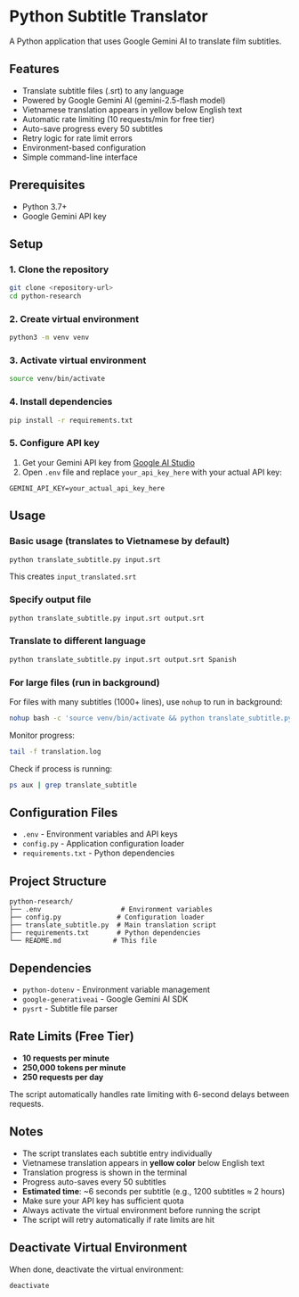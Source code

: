 # Python Subtitle Translator

A Python application that uses Google Gemini AI to translate film subtitles.

## Features

- Translate subtitle files (.srt) to any language
- Powered by Google Gemini AI (gemini-2.5-flash model)
- Vietnamese translation appears in yellow below English text
- Automatic rate limiting (10 requests/min for free tier)
- Auto-save progress every 50 subtitles
- Retry logic for rate limit errors
- Environment-based configuration
- Simple command-line interface

## Prerequisites

- Python 3.7+
- Google Gemini API key

## Setup

### 1. Clone the repository

```bash
git clone <repository-url>
cd python-research
```

### 2. Create virtual environment

```bash
python3 -m venv venv
```

### 3. Activate virtual environment

```bash
source venv/bin/activate
```

### 4. Install dependencies

```bash
pip install -r requirements.txt
```

### 5. Configure API key

1. Get your Gemini API key from [Google AI Studio](https://aistudio.google.com/app/apikey)
2. Open `.env` file and replace `your_api_key_here` with your actual API key:

```env
GEMINI_API_KEY=your_actual_api_key_here
```

## Usage

### Basic usage (translates to Vietnamese by default)

```bash
python translate_subtitle.py input.srt
```

This creates `input_translated.srt`

### Specify output file

```bash
python translate_subtitle.py input.srt output.srt
```

### Translate to different language

```bash
python translate_subtitle.py input.srt output.srt Spanish
```

### For large files (run in background)

For files with many subtitles (1000+ lines), use `nohup` to run in background:

```bash
nohup bash -c 'source venv/bin/activate && python translate_subtitle.py "input.srt" "output.srt"' > translation.log 2>&1 &
```

Monitor progress:
```bash
tail -f translation.log
```

Check if process is running:
```bash
ps aux | grep translate_subtitle
```

## Configuration Files

- `.env` - Environment variables and API keys
- `config.py` - Application configuration loader
- `requirements.txt` - Python dependencies

## Project Structure

```
python-research/
├── .env                    # Environment variables
├── config.py              # Configuration loader
├── translate_subtitle.py  # Main translation script
├── requirements.txt       # Python dependencies
└── README.md             # This file
```

## Dependencies

- `python-dotenv` - Environment variable management
- `google-generativeai` - Google Gemini AI SDK
- `pysrt` - Subtitle file parser

## Rate Limits (Free Tier)

- **10 requests per minute**
- **250,000 tokens per minute**
- **250 requests per day**

The script automatically handles rate limiting with 6-second delays between requests.

## Notes

- The script translates each subtitle entry individually
- Vietnamese translation appears in **yellow color** below English text
- Translation progress is shown in the terminal
- Progress auto-saves every 50 subtitles
- **Estimated time**: ~6 seconds per subtitle (e.g., 1200 subtitles ≈ 2 hours)
- Make sure your API key has sufficient quota
- Always activate the virtual environment before running the script
- The script will retry automatically if rate limits are hit

## Deactivate Virtual Environment

When done, deactivate the virtual environment:

```bash
deactivate
```

